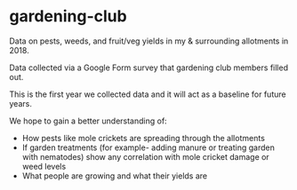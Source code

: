 # gardening-club

Data on pests, weeds, and fruit/veg yields in my &amp; surrounding allotments in 2018.

Data collected via a Google Form survey that gardening club members filled out.

This is the first year we collected data and it will act as a baseline for future years. 

We hope to gain a better understanding of:

* How pests like mole crickets are spreading through the allotments
* If garden treatments (for example- adding manure or treating garden with nematodes) show any correlation with mole cricket damage or weed levels
* What people are growing and what their yields are
